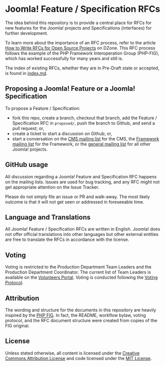 # Joomla! Feature / Specification RFCs

The idea behind this repository is to provide a central place for RFCs for new
features for the Joomla! projects and Specifications (interfaces) for further 
development.

To learn more about the importance of an RFC process, refer to the article [How to Write RFCs for Open Source Projects](https://dzone.com/articles/how-to-write-rfcs-for-open-source-projects) on DZone.
This RFC process follows the example of the PHP Framework Interoperation Group (PHP-FIG), which has worked successfully
for many years and still is.

The index of existing RFCs, whether they are in Pre-Draft state or accepted, is found in [index.md](index.md). 

## Proposing a Joomla! Feature or a Joomla! Specification

To propose a Feature / Specification:

- fork this repo, create a branch, checkout that branch, add the Feature / 
  Specification RFC in `proposed/`, push the branch to Github, and send a pull 
  request; or,
- create a ticket to start a discussion on Github; or,
- start a conversation on the [CMS mailing list][joomla-dev-cms] for the CMS, the
  [Framework mailing list][joomla-dev-framework] for the Framework, or the
  [general mailing list][joomla-dev-general] for all other Joomla! projects.

[joomla-dev-cms]: https://groups.google.com/group/joomla-dev-cms
[joomla-dev-framework]: https://groups.google.com/group/joomla-dev-framework
[joomla-dev-general]: https://groups.google.com/group/joomla-dev-general

## GitHub usage

All discussion regarding a Joomla! Feature and Specification RFC happens on the 
mailing lists. Issues are used for bug tracking, and any RFC might not get appropriate
attention on the Issue Tracker.

Please do not simply file an issue or PR and walk-away. The most likely outcome
is that it will not get seen or addressed in foreseeable time.

## Language and Translations

All Joomla! Feature / Specification RFCs are written in English.
Joomla! does not offer official translations into other languages
but other external entities are free to translate the RFCs in accordance
with the license.

## Voting

Voting is restricted to the Production Department Team Leaders and the Production 
Department Coordinator. The current list of Team Leaders is available on the [Volunteers Portal][]. Voting is conducted following the [Voting Protocol][].

[Volunteers Portal]: https://volunteers.joomla.org/departments/production
[Voting Protocol]: bylaws/voting.md

## Attribution

The wording and structure for the documents in this repository are heavily inspired
by the [PHP FIG][]. In fact, the README, workflow bylaw, voting protocol, and the 
RFC document structure were created from copies of the FIG original.

[PHP FIG]: http://www.php-fig.org/

## License

Unless stated otherwise, all content is licensed under the [Creative Commons 
Attribution License][CC] and code licensed under the [MIT License][MIT].

[CC]: LICENSE-CC.md
[MIT]: LICENSE-MIT.md
